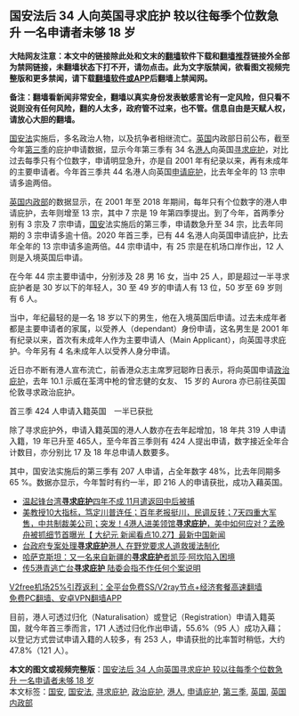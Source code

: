  <h2>国安法后 34 人向英国寻求庇护 较以往每季个位数急升 一名申请者未够 18 岁</h2> <p class="notice"><b>大陆网友注意：本文中的链接除此处和文末的<a href="https://github.com/bannedbook/fanqiang" >翻墙</a>软件下载和<a href="https://github.com/killgcd/justmysocks/blob/master/README.md">翻墙推荐</a>链接外全部为禁网链接，未翻墙状态下打不开，请勿点击。此为文字版禁闻，欲看图文视频完整版和更多禁闻，请下载<a href="https://github.com/bannedbook/fanqiang">翻墙软件或APP</a>后翻墙上禁闻网。</p><p>备注：翻墙看新闻非常安全，翻墙以真实身份发表敏感言论有一定风险，但只看不说则没有任何风险，翻的人太多，政府管不过来，也不管。信息自由是天赋人权，请放心大胆的翻墙。</b></p>  <div class="entry">  <p><a href="https://www.bannedbook.org/bnews/tag/%e5%9b%bd%e5%ae%89%e6%b3%95/" class="st_tag internal_tag" rel="tag" title="标签 国安法 下的日志">国安法</a>实施后，多名政治人物，以及抗争者相继流亡。<a href="https://www.bannedbook.org/bnews/tag/%e8%8b%b1%e5%9b%bd/" class="st_tag internal_tag" rel="tag" title="标签 英国 下的日志">英国</a>内政部日前公布，截至今年<a href="https://www.bannedbook.org/bnews/tag/%E7%AC%AC%E4%B8%89%E5%AD%A3/" class="st_tag internal_tag" rel="tag" title="标签 第三季 下的日志">第三季</a>的庇护申请数据，显示今年第三季有 34 名<a href="https://www.bannedbook.org/bnews/tag/%e6%b8%af%e4%ba%ba/" class="st_tag internal_tag" rel="tag" title="标签 港人 下的日志">港人</a>向英国<a href="https://www.bannedbook.org/bnews/tag/%E5%AF%BB%E6%B1%82%E5%BA%87%E6%8A%A4/" class="st_tag internal_tag" rel="tag" title="标签 寻求庇护 下的日志">寻求庇护</a>，对比过去每季只有个位数字，申请明显急升，亦是自 2001 年有纪录以来，再有未成年的主要申请者。今年首三季共 44 名港人向英国<a href="https://www.bannedbook.org/bnews/tag/%E7%94%B3%E8%AF%B7%E5%BA%87%E6%8A%A4/" class="st_tag internal_tag" rel="tag" title="标签 申请庇护 下的日志">申请庇护</a>，比去年全年的 13 宗申请多逾两倍。</p> <p><a href="https://www.bannedbook.org/bnews/tag/%E8%8B%B1%E5%9B%BD%E5%86%85%E6%94%BF%E9%83%A8/" class="st_tag internal_tag" rel="tag" title="标签 英国内政部 下的日志">英国内政部</a>的数据显示，在 2001 年至 2018 年期间，每年只有个位数字的港人申请庇护，去年则增至 13 宗，其中 7 宗是 19 年第四季提出。到了今年，首两季分别有 3 宗及 7 宗申请，<a href="https://www.bannedbook.org/bnews/tag/%E5%9B%BD%E5%AE%89/" class="st_tag internal_tag" rel="tag" title="标签 国安 下的日志">国安</a>法实施后的第三季，申请数急升至 34 宗，比去年同期的 3 宗申请多逾十倍。2020 年首三季，已有 44 名港人向英国申请庇护，比去年全年的 13 宗申请多逾两倍。44 宗申请中，有 25 宗是在机场口岸作出，12 人则是入境英国后申请。</p> <p>在今年 44 宗主要申请中，分别涉及 28 男 16 女，当中 25 人，即是超过一半寻求庇护者是 30 岁以下的年轻人，30 至 49 岁的申请人有 13 位，50 岁至 69 岁则有 6 人。</p>  <p>当中，年纪最轻的是一名 18 岁以下的男生，他在入境英国后申请。过去未成年者都是主要申请者的家属，以受养人（dependant）身份申请，这名男生是 2001 年有纪录以来，首次有未成年人作为主要申请人（Main Applicant），向英国寻求庇护。今年另有 4 名未成年人以受养人身分申请。</p> <p>近日亦不断有港人宣布流亡，前香港众志主席罗冠聪昨日表示，将向英国申请<a href="https://www.bannedbook.org/bnews/tag/%e6%94%bf%e6%b2%bb%e5%ba%87%e6%8a%a4/" class="st_tag internal_tag" rel="tag" title="标签 政治庇护 下的日志">政治庇护</a>，去年 10.1 示威在荃湾中枪的曾志健的女友、 15 岁的 Aurora 亦已前往英国伦敦寻求政治庇护。</p> <p>首三季 424 人申请入籍英国　一半已获批</p>  <p>除了寻求庇护外，申请入籍英国的港人人数亦在去年起增加，18 年共 319 人申请入籍，19 年已升至 465人，至今年首三季则有 424 人提出申请，数字接近全年合计数目，亦分别比 17 及 18 年总申请人数要多。</p> <p>其中，国安法实施后的第三季有 207 人申请，占全年数字 48%，比去年同期多 65 %。数据亦显示，今年暂时有约一半，即 216 人的申请获批，成功入藉英国。</p> <ul class='op-related-articles' title='相关阅读'> <li><a href='https://www.bannedbook.org/bnews/ssgc/20201126/1437500.html' target='_blank'>温起锋台湾<b>寻求庇护</b>四年不成 11月遣返回中后被捕</a></li> <li><a href='https://www.bannedbook.org/bnews/bannedvideo/20201028/1421512.html' target='_blank'>美教授10大指标，笃定川普连任；百年老报挺川，民调反转；7天四重大军售，中共制裁美公司；突发！4港人进美领馆<b>寻求庇护</b>，美中如何应对？孟晚舟被抓细节首曝光【 大纪元 新闻看点10.27】最新中国新闻</a></li> <li><a href='https://www.bannedbook.org/bnews/headline/20200916/1397405.html' target='_blank'>台政府专案处理<b>寻求庇护</b>港人 在野党要求人道救援法制化</a></li> <li><a href='https://www.bannedbook.org/bnews/headline/20200908/1392727.html' target='_blank'>哈萨克斯坦：又一名来自新疆的<b>寻求庇护</b>者凯莎·阿坎陷入困境</a></li> <li><a href='https://www.bannedbook.org/bnews/headline/20200828/1387230.html' target='_blank'>传5港青逃亡台<b>寻求庇护</b> 陆委会指不作任何个案说明</a></li> </ul> <p class="texttj"> <a href="https://github.com/bannedbook/fanqiang/wiki/V2ray%E6%9C%BA%E5%9C%BA" target="_blank">V2free机场25%引荐返利：全平台免费SS/V2ray节点+经济套餐高速翻墙</a><br/> <a href="https://github.com/bannedbook/fanqiang/wiki/%E7%A6%81%E9%97%BB%E7%BD%91%E5%AE%89%E5%8D%93%E7%BF%BB%E5%A2%99%E6%96%B0%E9%97%BBAPP" target="_blank">免费PC翻墙、安卓VPN翻墙APP</a></p><p>目前，港人可透过归化（Naturalisation）或登记（Registration）申请入籍英国，就今年首三季而言，171 人透过归化作出申请，55.6%（95 人）成功入藉；以登记方式尝试申请入籍的人较多，有 253 人，申请获批的比率暂时稍低，大约 47.8%（121 人）。</p> <a name='sharetosocial'></a>       <div><b>本文的图文或视频完整版</b>：<a href='https://www.bannedbook.org/bnews/comments/20201223/1453632.html'>国安法后 34 人向英国寻求庇护 较以往每季个位数急升 一名申请者未够 18 岁</a></div>  </div><!--END ENTRY--> <div class="postfooter"> <div>本文标签：<a href="https://www.bannedbook.org/bnews/tag/%E5%9B%BD%E5%AE%89/" rel="tag">国安</a>, <a href="https://www.bannedbook.org/bnews/tag/%e5%9b%bd%e5%ae%89%e6%b3%95/" rel="tag">国安法</a>, <a href="https://www.bannedbook.org/bnews/tag/%E5%AF%BB%E6%B1%82%E5%BA%87%E6%8A%A4/" rel="tag">寻求庇护</a>, <a href="https://www.bannedbook.org/bnews/tag/%e6%94%bf%e6%b2%bb%e5%ba%87%e6%8a%a4/" rel="tag">政治庇护</a>, <a href="https://www.bannedbook.org/bnews/tag/%e6%b8%af%e4%ba%ba/" rel="tag">港人</a>, <a href="https://www.bannedbook.org/bnews/tag/%E7%94%B3%E8%AF%B7%E5%BA%87%E6%8A%A4/" rel="tag">申请庇护</a>, <a href="https://www.bannedbook.org/bnews/tag/%E7%AC%AC%E4%B8%89%E5%AD%A3/" rel="tag">第三季</a>, <a href="https://www.bannedbook.org/bnews/tag/%e8%8b%b1%e5%9b%bd/" rel="tag">英国</a>, <a href="https://www.bannedbook.org/bnews/tag/%E8%8B%B1%E5%9B%BD%E5%86%85%E6%94%BF%E9%83%A8/" rel="tag">英国内政部</a></div>  </div><!--END POSTFOOTER--> 